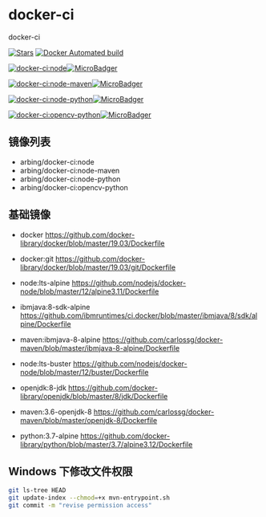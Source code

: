 # docker-ci

docker-ci

[![Stars](https://img.shields.io/github/stars/arbing/docker-ci.svg?label=Stars&style=social)](https://github.com/arbing/docker-ci)
[![Docker Automated build](https://img.shields.io/docker/automated/arbing/docker-ci.svg)](https://hub.docker.com/r/arbing/docker-ci)

[![docker-ci:node](https://images.microbadger.com/badges/version/arbing/docker-ci:node.svg)![MicroBadger](https://images.microbadger.com/badges/image/arbing/docker-ci:node.svg)](https://microbadger.com/images/arbing/docker-ci:node)

[![docker-ci:node-maven](https://images.microbadger.com/badges/version/arbing/docker-ci:node-maven.svg)![MicroBadger](https://images.microbadger.com/badges/image/arbing/docker-ci:node-maven.svg)](https://microbadger.com/images/arbing/docker-ci:node-maven)

[![docker-ci:node-python](https://images.microbadger.com/badges/version/arbing/docker-ci:node-python.svg)![MicroBadger](https://images.microbadger.com/badges/image/arbing/docker-ci:node-python.svg)](https://microbadger.com/images/arbing/docker-ci:node-python)

[![docker-ci:opencv-python](https://images.microbadger.com/badges/version/arbing/docker-ci:opencv-python.svg)![MicroBadger](https://images.microbadger.com/badges/image/arbing/docker-ci:opencv-python.svg)](https://microbadger.com/images/arbing/docker-ci:opencv-python)

## 镜像列表

- arbing/docker-ci:node
- arbing/docker-ci:node-maven
- arbing/docker-ci:node-python
- arbing/docker-ci:opencv-python

## 基础镜像

- docker https://github.com/docker-library/docker/blob/master/19.03/Dockerfile

- docker:git https://github.com/docker-library/docker/blob/master/19.03/git/Dockerfile

- node:lts-alpine https://github.com/nodejs/docker-node/blob/master/12/alpine3.11/Dockerfile

- ibmjava:8-sdk-alpine https://github.com/ibmruntimes/ci.docker/blob/master/ibmjava/8/sdk/alpine/Dockerfile

- maven:ibmjava-8-alpine https://github.com/carlossg/docker-maven/blob/master/ibmjava-8-alpine/Dockerfile

- node:lts-buster https://github.com/nodejs/docker-node/blob/master/12/buster/Dockerfile

- openjdk:8-jdk https://github.com/docker-library/openjdk/blob/master/8/jdk/Dockerfile

- maven:3.6-openjdk-8 https://github.com/carlossg/docker-maven/blob/master/openjdk-8/Dockerfile

- python:3.7-alpine https://github.com/docker-library/python/blob/master/3.7/alpine3.12/Dockerfile

## Windows 下修改文件权限

```sh
git ls-tree HEAD
git update-index --chmod=+x mvn-entrypoint.sh
git commit -m "revise permission access"
```
